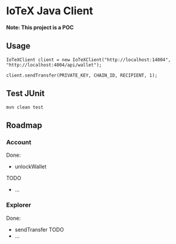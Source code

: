 # IoTeX Java Client

**Note: This project is a POC**

## Usage

```
IoTeXClient client = new IoTeXClient("http://localhost:14004", "http://localhost:4004/api/wallet");

client.sendTransfer(PRIVATE_KEY, CHAIN_ID, RECIPIENT, 1);
```

## Test JUnit

```
mvn clean test
```

## Roadmap

### Account

Done:
* unlockWallet

TODO
* ...

### Explorer

Done:

* sendTransfer
TODO
* ...
